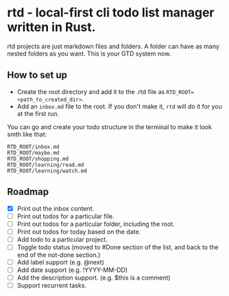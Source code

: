 # rtd - local-first cli todo list manager written in Rust.

rtd projects are just markdown files and folders. A folder can have as many nested folders as you want. This is your GTD system now.

## How to set up
* Create the root directory and add it to the .rtd file as `RTD_ROOT=<path_to_created_dir>`.
* Add an `inbox.md` file to the root. If you don't make it, `rtd` will do it for you at the first run.

You can go and create your todo structure in the terminal to make it look smth like that:
```
RTD_ROOT/inbox.md
RTD_ROOT/maybe.md
RTD_ROOT/shopping.md
RTD_ROOT/learning/read.md
RTD_ROOT/learning/watch.md
```

## Roadmap
- [x] Print out the inbox content.
- [ ] Print out todos for a particular file.
- [ ] Print out todos for a particular folder, including the root.
- [ ] Print out todos for today based on the date.
- [ ] Add todo to a particular project.
- [ ] Toggle todo status (moved to #Done section of the list, and back to the end of the not-done section.)
- [ ] Add label support (e.g. @next)
- [ ] Add date support (e.g. !YYYY-MM-DD)
- [ ] Add the description support. (e.g. $this is a comment)
- [ ] Support recurrent tasks.
